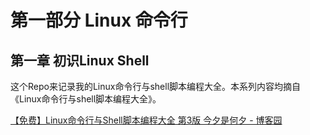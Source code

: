 
# 第一部分 Linux 命令行

## 第一章 初识Linux Shell

这个Repo来记录我的Linux命令行与shell脚本编程大全。本系列内容均摘自《Linux命令行与shell脚本编程大全》。

[【免费】Linux命令行与Shell脚本编程大全 第3版 今夕是何夕 - 博客园](https://www.cnblogs.com/lixiaoxu/p/7590237.html)





